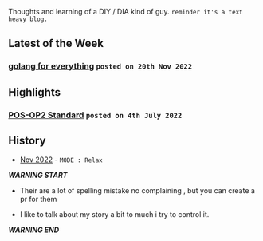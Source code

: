 Thoughts and learning of a DIY / DIA kind of guy. `reminder it's a text heavy blog.`

## Latest of the Week

### [golang for everything](_post/golang.md) `posted on 20th Nov 2022`

## Highlights

### [POS-OP2 Standard](https://posop.4nkitd.com/)  `posted on 4th July 2022`

## History

- [Nov 2022](_listing/nov_2022) - `MODE : Relax`

***WARNING START***

- Their are a lot of spelling mistake
  no complaining , but you can create a pr for them

- I like to talk about my story a bit to much i try to control it.

***WARNING END***
